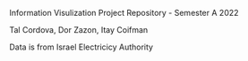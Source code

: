 Information Visulization Project Repository - Semester A 2022

Tal Cordova, Dor Zazon, Itay Coifman

Data is from Israel Electricicy Authority
